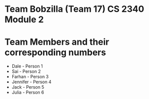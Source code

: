 Team Bobzilla (Team 17) CS 2340 Module 2
========================================

# Team Members and their corresponding numbers
+ Dale - Person 1
+ Sai - Person 2
+ Farhan - Person 3
+ Jennifer - Person 4
+ Jack - Person 5
+ Julia - Person 6